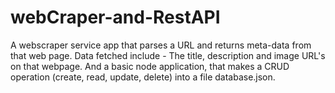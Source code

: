 # webCraper-and-RestAPI
A webscraper  service  app that parses a URL and returns meta-data from that web page. Data fetched include - The title, description and image URL's on that webpage.   And a basic node application, that makes a CRUD operation (create, read, update, delete) into a file database.json.

